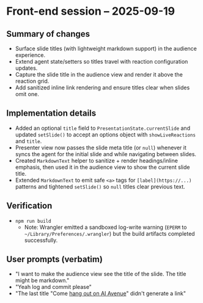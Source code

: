 # Front-end session – 2025-09-19

## Summary of changes
- Surface slide titles (with lightweight markdown support) in the audience experience.
- Extend agent state/setters so titles travel with reaction configuration updates.
- Capture the slide title in the audience view and render it above the reaction grid.
- Add sanitized inline link rendering and ensure titles clear when slides omit one.

## Implementation details
- Added an optional `title` field to `PresentationState.currentSlide` and updated `setSlide()` to accept an options object with `showLiveReactions` and `title`.
- Presenter view now passes the slide meta title (or `null`) whenever it syncs the agent for the initial slide and while navigating between slides.
- Created `MarkdownText` helper to sanitize + render headings/inline emphasis, then used it in the audience view to show the current slide title.
- Extended `MarkdownText` to emit safe `<a>` tags for `[label](https://...)` patterns and tightened `setSlide()` so `null` titles clear previous text.

## Verification
- `npm run build`
  - Note: Wrangler emitted a sandboxed log-write warning (`EPERM` to `~/Library/Preferences/.wrangler`) but the build artifacts completed successfully.

## User prompts (verbatim)
- "I want to make the audience view see the title of the slide. The title might be markdown."
- "Yeah log and commit please"
- "The last title \"Come [hang out on AI Avenue](https://aiavenue.show)\" didn't generate a link"
